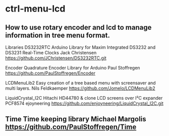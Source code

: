 # ctrl-menu-lcd
How to use rotary encoder and lcd to manage information in tree menu format.
-
Libraries
DS3232RTC           Arduino Library for Maxim Integrated DS3232 and DS3231 Real-Time Clocks
                    Jack Christensen    https://github.com/JChristensen/DS3232RTC.git

Encoder             Quadrature Encoder Library for Arduino
                    Paul Stoffregen     https://github.com/PaulStoffregen/Encoder

LCDMenuLib2         Easy creation of a tree based menu with screensaver and multi layers.
                    Nils Feldkaemper    https://github.com/Jomelo/LCDMenuLib2

LiquidCrystal_I2C   Hitachi HD44780 & clone LCD screens over I²C expander PCF8574
                    ejoyneering         https://github.com/enjoyneering/LiquidCrystal_I2C.git

Time                Time keeping library
                    Michael Margolis    https://github.com/PaulStoffregen/Time
-